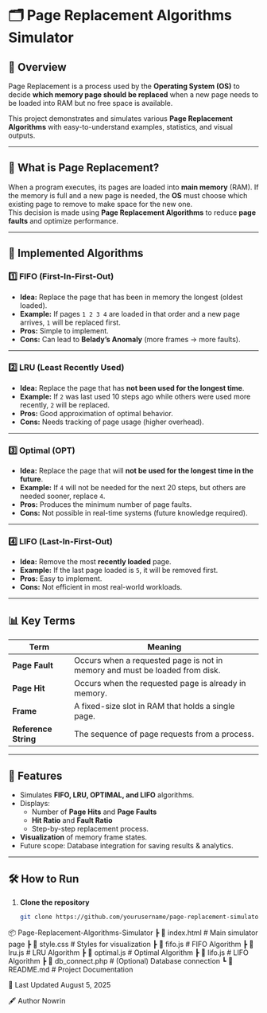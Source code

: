 # 🗂 Page Replacement Algorithms Simulator

## 📌 Overview
Page Replacement is a process used by the **Operating System (OS)** to decide **which memory page should be replaced** when a new page needs to be loaded into RAM but no free space is available.

This project demonstrates and simulates various **Page Replacement Algorithms** with easy-to-understand examples, statistics, and visual outputs.

---

## 📖 What is Page Replacement?
When a program executes, its pages are loaded into **main memory** (RAM). If the memory is full and a new page is needed, the **OS** must choose which existing page to remove to make space for the new one.  
This decision is made using **Page Replacement Algorithms** to reduce **page faults** and optimize performance.

---

## 🧠 Implemented Algorithms

### 1️⃣ FIFO (First-In-First-Out)
- **Idea:** Replace the page that has been in memory the longest (oldest loaded).
- **Example:** If pages `1 2 3 4` are loaded in that order and a new page arrives, `1` will be replaced first.
- **Pros:** Simple to implement.
- **Cons:** Can lead to **Belady’s Anomaly** (more frames → more faults).

---

### 2️⃣ LRU (Least Recently Used)
- **Idea:** Replace the page that has **not been used for the longest time**.
- **Example:** If `2` was last used 10 steps ago while others were used more recently, `2` will be replaced.
- **Pros:** Good approximation of optimal behavior.
- **Cons:** Needs tracking of page usage (higher overhead).

---

### 3️⃣ Optimal (OPT)
- **Idea:** Replace the page that will **not be used for the longest time in the future**.
- **Example:** If `4` will not be needed for the next 20 steps, but others are needed sooner, replace `4`.
- **Pros:** Produces the minimum number of page faults.
- **Cons:** Not possible in real-time systems (future knowledge required).

---

### 4️⃣ LIFO (Last-In-First-Out)
- **Idea:** Remove the most **recently loaded** page.
- **Example:** If the last page loaded is `5`, it will be removed first.
- **Pros:** Easy to implement.
- **Cons:** Not efficient in most real-world workloads.

---

## 📊 Key Terms

| Term          | Meaning |
|---------------|---------|
| **Page Fault** | Occurs when a requested page is not in memory and must be loaded from disk. |
| **Page Hit**   | Occurs when the requested page is already in memory. |
| **Frame**      | A fixed-size slot in RAM that holds a single page. |
| **Reference String** | The sequence of page requests from a process. |

---

## 🚀 Features
- Simulates **FIFO, LRU, OPTIMAL, and LIFO** algorithms.
- Displays:
  - Number of **Page Hits** and **Page Faults**
  - **Hit Ratio** and **Fault Ratio**
  - Step-by-step replacement process.
- **Visualization** of memory frame states.
- Future scope: Database integration for saving results & analytics.

---

## 🛠 How to Run
1. **Clone the repository**
   ```bash
   git clone https://github.com/yourusername/page-replacement-simulator.git

📦 Page-Replacement-Algorithms-Simulator
 ┣ 📜 index.html       # Main simulator page
 ┣ 📜 style.css        # Styles for visualization
 ┣ 📜 fifo.js          # FIFO Algorithm
 ┣ 📜 lru.js           # LRU Algorithm
 ┣ 📜 optimal.js       # Optimal Algorithm
 ┣ 📜 lifo.js          # LIFO Algorithm
 ┣ 📜 db_connect.php   # (Optional) Database connection
 ┗ 📜 README.md        # Project Documentation


📅 Last Updated
August 5, 2025

🖋 Author
Nowrin 
